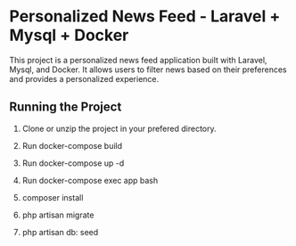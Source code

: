 # Personalized News Feed - Laravel + Mysql + Docker

This project is a personalized news feed application built with Laravel, Mysql, and Docker. It allows users to filter news based on their preferences and provides a personalized experience.

## Running the Project

1. Clone or unzip the project in your prefered directory.

2. Run docker-compose build

3. Run docker-compose up -d

4. Run docker-compose exec app bash

5. composer install

6. php artisan migrate

7. php artisan db: seed

